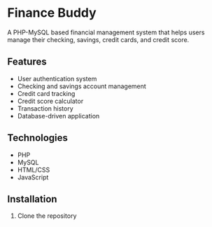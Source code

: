 # Finance Buddy

A PHP-MySQL based financial management system that helps users manage their checking, savings, credit cards, and credit score.

## Features
- User authentication system
- Checking and savings account management
- Credit card tracking
- Credit score calculator
- Transaction history
- Database-driven application

## Technologies
- PHP
- MySQL
- HTML/CSS
- JavaScript

## Installation
1. Clone the repository 